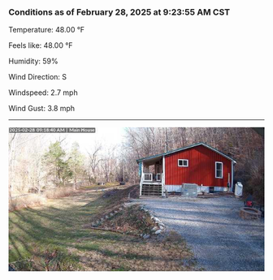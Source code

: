 ### Conditions as of February 28, 2025 at 9:23:55 AM CST 

Temperature: 48.00 &deg;F

Feels like: 48.00 &deg;F

Humidity: 59%

Wind Direction: S

Windspeed: 2.7 mph

Wind Gust: 3.8 mph

---

<img src="./images/latest.jpeg"/>

